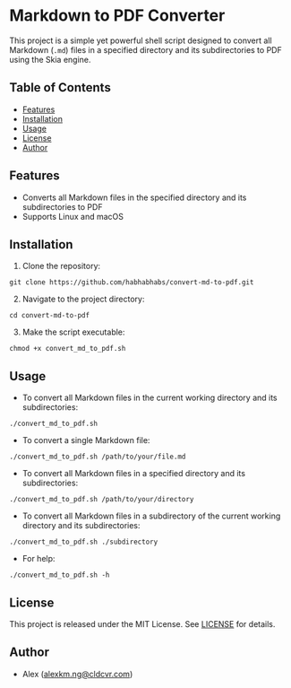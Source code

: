 # Markdown to PDF Converter

This project is a simple yet powerful shell script designed to convert all Markdown (`.md`) files in a specified directory and its subdirectories to PDF using the Skia engine.

## Table of Contents

- [Features](#features)
- [Installation](#installation)
- [Usage](#usage)
- [License](#license)
- [Author](#author)

## Features

- Converts all Markdown files in the specified directory and its subdirectories to PDF
- Supports Linux and macOS

## Installation

1. Clone the repository:

```
git clone https://github.com/habhabhabs/convert-md-to-pdf.git
```

2. Navigate to the project directory:

```
cd convert-md-to-pdf
```

3. Make the script executable:

```
chmod +x convert_md_to_pdf.sh
```

## Usage

- To convert all Markdown files in the current working directory and its subdirectories:
```
./convert_md_to_pdf.sh
```

- To convert a single Markdown file:
```
./convert_md_to_pdf.sh /path/to/your/file.md
```

- To convert all Markdown files in a specified directory and its subdirectories:
```
./convert_md_to_pdf.sh /path/to/your/directory
```

- To convert all Markdown files in a subdirectory of the current working directory and its subdirectories:
```
./convert_md_to_pdf.sh ./subdirectory
```

- For help:

```
./convert_md_to_pdf.sh -h
```

## License

This project is released under the MIT License. See [LICENSE](./LICENSE.md) for details.

## Author

- Alex (alexkm.ng@cldcvr.com)






